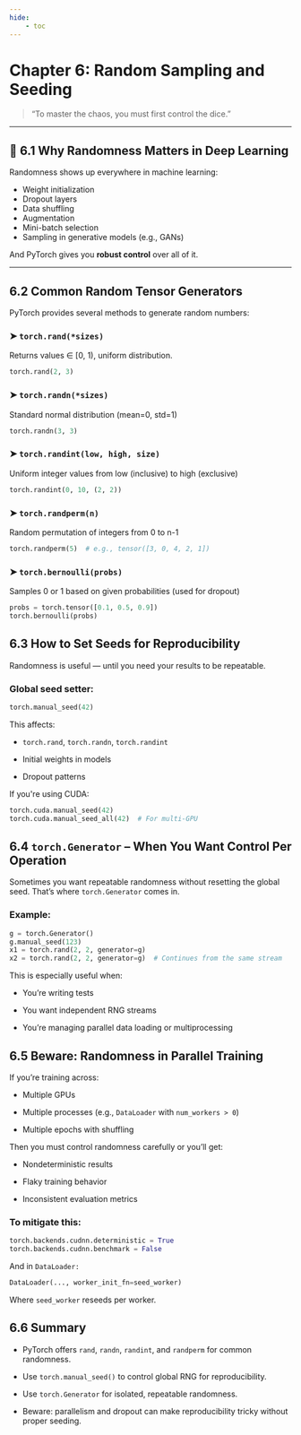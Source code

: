 ```yaml
---
hide:
    - toc
---
```


# Chapter 6: Random Sampling and Seeding

> “To master the chaos, you must first control the dice.”

---

## 🎲 6.1 Why Randomness Matters in Deep Learning

Randomness shows up everywhere in machine learning:

- Weight initialization  
- Dropout layers  
- Data shuffling  
- Augmentation  
- Mini-batch selection  
- Sampling in generative models (e.g., GANs)

And PyTorch gives you **robust control** over all of it.

---

## 6.2 Common Random Tensor Generators

PyTorch provides several methods to generate random numbers:

### ➤ `torch.rand(*sizes)`
Returns values ∈ [0, 1), uniform distribution.

```python
torch.rand(2, 3)
```

### ➤ `torch.randn(*sizes)`
Standard normal distribution (mean=0, std=1)
```python
torch.randn(3, 3)
```

### ➤ `torch.randint(low, high, size)`
Uniform integer values from low (inclusive) to high (exclusive)
```python 
torch.randint(0, 10, (2, 2))
```

### ➤ `torch.randperm(n)`
Random permutation of integers from 0 to n-1
```python
torch.randperm(5)  # e.g., tensor([3, 0, 4, 2, 1])
```

### ➤ `torch.bernoulli(probs)`
Samples 0 or 1 based on given probabilities (used for dropout)
```python
probs = torch.tensor([0.1, 0.5, 0.9])
torch.bernoulli(probs)
```

## 6.3 How to Set Seeds for Reproducibility

Randomness is useful — until you need your results to be repeatable.

### Global seed setter:
```python
torch.manual_seed(42)
```
This affects:

- `torch.rand`, `torch.randn`, `torch.randint`

- Initial weights in models

- Dropout patterns

If you're using CUDA:
```python
torch.cuda.manual_seed(42)
torch.cuda.manual_seed_all(42)  # For multi-GPU
```

## 6.4 `torch.Generator` – When You Want Control Per Operation

Sometimes you want repeatable randomness without resetting the global seed. That’s where `torch.Generator` comes in.

### Example:
```python
g = torch.Generator()
g.manual_seed(123)
x1 = torch.rand(2, 2, generator=g)
x2 = torch.rand(2, 2, generator=g)  # Continues from the same stream
```
This is especially useful when:

- You’re writing tests

- You want independent RNG streams

- You’re managing parallel data loading or multiprocessing

## 6.5 Beware: Randomness in Parallel Training

If you’re training across:

- Multiple GPUs

- Multiple processes (e.g., `DataLoader` with `num_workers > 0`)

- Multiple epochs with shuffling

Then you must control randomness carefully or you’ll get:

- Nondeterministic results

- Flaky training behavior

- Inconsistent evaluation metrics

### To mitigate this:
```python
torch.backends.cudnn.deterministic = True
torch.backends.cudnn.benchmark = False
```
And in `DataLoader:`
```python
DataLoader(..., worker_init_fn=seed_worker)
```
Where `seed_worker` reseeds per worker.

##  6.6 Summary

- PyTorch offers `rand`, `randn`, `randint`, and `randperm` for common randomness.

- Use `torch.manual_seed()` to control global RNG for reproducibility.

- Use `torch.Generator` for isolated, repeatable randomness.

- Beware: parallelism and dropout can make reproducibility tricky without proper seeding.